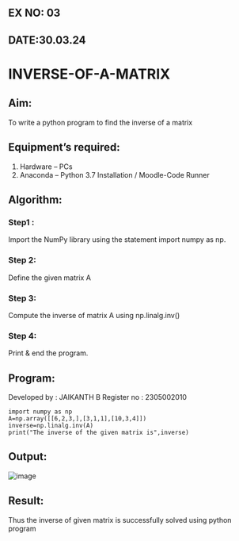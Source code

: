 ## EX NO: 03
## DATE:30.03.24
# INVERSE-OF-A-MATRIX
## Aim:
To write a python program to find the inverse of a matrix
## Equipment’s required:
1. 	Hardware – PCs
2. 	Anaconda – Python 3.7 Installation / Moodle-Code Runner
## Algorithm:
### Step1 : 
Import the NumPy library using the statement import numpy as np.
### Step 2: 
Define the given matrix A
### Step 3: 
Compute the inverse of matrix A using np.linalg.inv()
### Step 4: 
Print & end the program.
## Program:
Developed by : JAIKANTH B
Register no : 2305002010
```
import numpy as np
A=np.array([[6,2,3,],[3,1,1],[10,3,4]])
inverse=np.linalg.inv(A)
print("The inverse of the given matrix is",inverse)
```
## Output:
![image](https://github.com/jaikanth25/INVERSE-OF-A-MATRIX/assets/155935294/c442b4fd-29bf-4f60-88cf-3081680babc4)


## Result:
Thus the inverse of given matrix is successfully solved using python program

